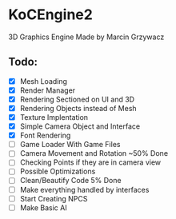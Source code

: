 # KoCEngine2

3D Graphics Engine Made by Marcin Grzywacz  

## Todo:  
- [x] Mesh Loading
- [x] Render Manager
- [x] Rendering Sectioned on UI and 3D
- [x] Rendering Objects instead of Mesh
- [x] Texture Implentation
- [x] Simple Camera Object and Interface
- [x] Font Rendering
- [ ] Game Loader With Game Files
- [ ] Camera Movement and Rotation ~50% Done
- [ ] Checking Points if they are in camera view  
- [ ] Possible Optimizations  
- [ ] Clean/Beautify Code 5% Done 
- [ ] Make everything handled by interfaces  
- [ ] Start Creating NPCS
- [ ] Make Basic AI
